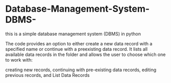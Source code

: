 # Database-Management-System-DBMS-
this is a simple database management system (DBMS) in python

The code provides an option to either create a new data record with a specified name or continue with a preexisting data record. 
It lists all available data records in the folder and allows the user to choose which one to work with:

creating new records,
continuing with pre-existing data records,
editing previous records, and
List Data Records
